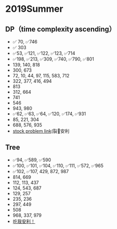 # 2019Summer
## DP（time complexity ascending）
* ✅ 70, ✅746 
* ✅ 303
* ✅53, ✅121, ✅122, ✅123, ✅714
* ✅198, ✅213, ✅309, ✅740, ✅790, ✅801
* 139, 140, 818
* 300, 673
* 72, 10, 44, 97, 115, 583, 712
* 322, 377, 416, 494
* 813
* 312, 664
* 741
* 546
* 943, 980
* ✅62, ✅63, ✅64, ✅120, ✅174, ✅931
* 85, 221, 304
* 688, 576, 935
* [stock problem link](https://leetcode-cn.com/problems/best-time-to-buy-and-sell-stock-with-cooldown/solution/yi-ge-fang-fa-tuan-mie-6-dao-gu-piao-wen-ti-by-lab)(裂🧱安利

## Tree
* ✅94, ✅589, ✅590
* ✅100, ✅101, ✅104, ✅110, ✅111, ✅572, ✅965
* ✅102, ✅107, 429, 872, 987
* 814, 669
* 112, 113, 437
* 124, 543, 687
* 129, 257
* 235, 236
* 297, 449
* 508
* 968, 337, 979
* [吃我安利！](https://leetcode-cn.com/problems/same-tree/solution/xie-shu-suan-fa-de-tao-lu-kuang-jia-by-wei-lai-bu-)
